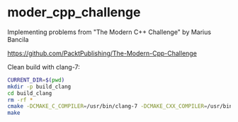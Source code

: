 # moder_cpp_challenge

Implementing problems from "The Modern C++ Challenge" by Marius Bancila

https://github.com/PacktPublishing/The-Modern-Cpp-Challenge

Clean build with clang-7:

~~~sh
CURRENT_DIR=$(pwd)
mkdir -p build_clang
cd build_clang
rm -rf *
cmake -DCMAKE_C_COMPILER=/usr/bin/clang-7 -DCMAKE_CXX_COMPILER=/usr/bin/clang++-7 -DEXTERNAL_PATH=${CURRENT_DIR}build_clang/external ../
make
~~~
